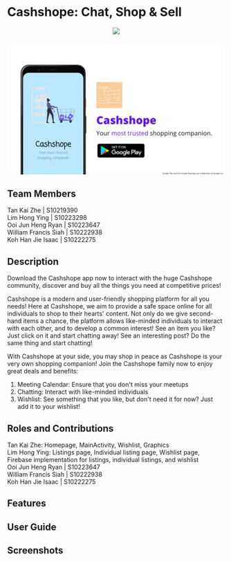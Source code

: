 # Cashshope: Chat, Shop & Sell
<p align="center">
  <img src="https://img.shields.io/github/release-date/DancinComrade/electron-python-example?style=for-the-badge">
</p>

![AdvertBanner](resources/advertbanner.png)

## Team Members
Tan Kai Zhe | S10219390 </br>
Lim Hong Ying | S10223298 </br>
Ooi Jun Heng Ryan | S10223647 </br>
William Francis Siah | S10222938 </br>
Koh Han Jie Isaac | S10222275 </br>

## Description
Download the Cashshope app now to interact with the huge Cashshope community, discover and buy all
the things you need at competitive prices!

Cashshope is a modern and user-friendly shopping platform for all you needs! Here at
Cashshope, we aim to provide a safe space online for all individuals to shop to their hearts' content. 
Not only do we give second-hand items a chance, the platform allows like-minded individuals to interact 
with each other, and to develop a common interest! See an item you like? Just click on it and start chatting 
away! See an interesting post? Do the same thing and start chatting!

With Cashshope at your side, you may shop in peace as Cashshope is your very own shopping companion!
Join the Cashshope family now to enjoy great deals and benefits:
1) Meeting Calendar: Ensure that you don't miss your meetups
2) Chatting: Interact with like-minded individuals
3) Wishlist: See something that you like, but don't need it for now? Just add it to your wishlist!

## Roles and Contributions
Tan Kai Zhe: Homepage, MainActivity, Wishlist, Graphics </br>
Lim Hong Ying: Listings page, Individual listing page, Wishlist page, Firebase implementation for listings, individual listings, and wishlist </br>
Ooi Jun Heng Ryan | S10223647 </br>
William Francis Siah | S10222938 </br>
Koh Han Jie Isaac | S10222275 </br>

## Features


## User Guide

## Screenshots
